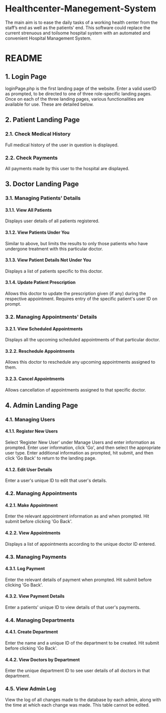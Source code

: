 # Healthcenter-Manegement-System
The main aim is to ease the daily tasks of a working health center from the staff’s end as well as the patients’ end. This software could replace the current strenuous and toilsome hospital system with an automated and convenient Hospital Management System.

# README

## 1. Login Page
loginPage.php is the first landing page of the website.
Enter a valid userID as prompted, to be directed to one of three role-specific landing pages. Once on each of the three landing pages, various functionalities are available for use. These are detailed below.


## 2. Patient Landing Page
### 2.1. Check Medical History
Full medical history of the user in question is displayed.

### 2.2. Check Payments
All payments made by this user to the hospital are displayed.


## 3. Doctor Landing Page
### 3.1. Managing Patients' Details
  #### 3.1.1. View All Patients
  Displays user details of all patients registered.

  #### 3.1.2. View Patients Under You
  Similar to above, but limits the results to only those patients who have undergone treatment with this particular doctor.

  #### 3.1.3. View Patient Details Not Under You
  Displays a list of patients specific to this doctor.

  #### 3.1.4. Update Patient Prescription
  Allows this doctor to update the prescription given (if any) during the respective appointment. Requires entry of the specific patient's user ID on prompt.


### 3.2. Managing Appointments' Details
  #### 3.2.1. View Scheduled Appointments
  Displays all the upcoming scheduled appointments of that particular doctor.

  #### 3.2.2. Reschedule Appointments
  Allows this doctor to reschedule any upcoming appointments assigned to them.

  #### 3.2.3. Cancel Appointments
  Allows cancellation of appointments assigned to that specific doctor.


## 4. Admin Landing Page
### 4.1. Managing Users
  #### 4.1.1. Register New Users
  Select ‘Register New User’ under Manage Users and enter information as prompted. Enter user information, click 'Go', and then select the appropriate user type. Enter additional information as prompted, hit submit, and then click 'Go Back' to return to the landing page.

  #### 4.1.2. Edit User Details
  Enter a user's unique ID to edit that user's details.


### 4.2. Managing Appointments
  #### 4.2.1. Make Appointment
  Enter the relevant appointment information as and when prompted. Hit submit before clicking 'Go Back'.

  #### 4.2.2. View Appointments
  Displays a list of appointments according to the unique doctor ID entered.


### 4.3. Managing Payments
  #### 4.3.1. Log Payment
  Enter the relevant details of payment when prompted. Hit submit before clicking 'Go Back'.

  #### 4.3.2. View Payment Details
  Enter a patients' unique ID to view details of that user's payments.


### 4.4. Managing Departments
  #### 4.4.1. Create Department
  Enter the name and a unique ID of the department to be created. Hit submit before clicking 'Go Back'.

  #### 4.4.2. View Doctors by Department
  Enter the unique department ID to see user details of all doctors in that department.


### 4.5. View Admin Log
View the log of all changes made to the database by each admin, along with the time at which each change was made. This table cannot be edited.
